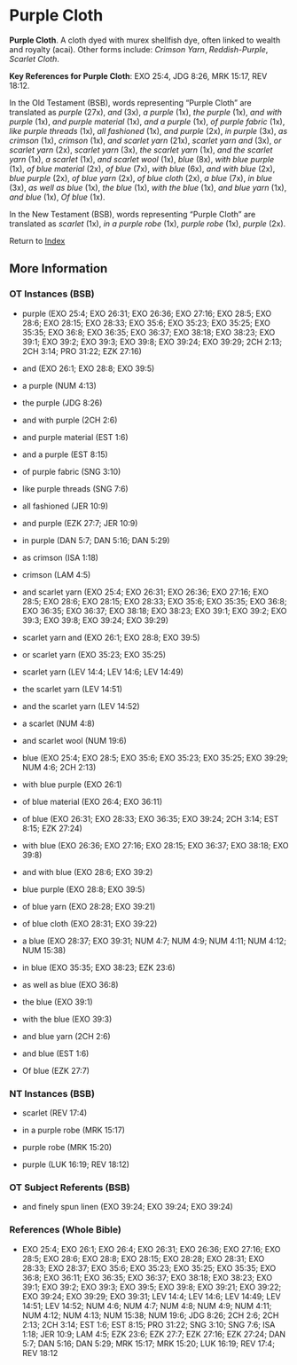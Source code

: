 # Purple Cloth
**Purple Cloth**. 
A cloth dyed with murex shellfish dye, often linked to wealth and royalty (acai). 
Other forms include: 
*Crimson Yarn*, *Reddish-Purple*, *Scarlet Cloth*. 


**Key References for Purple Cloth**: 
EXO 25:4, JDG 8:26, MRK 15:17, REV 18:12. 


In the Old Testament (BSB), words representing “Purple Cloth” are translated as 
*purple* (27x), *and* (3x), *a purple* (1x), *the purple* (1x), *and with purple* (1x), *and purple material* (1x), *and a purple* (1x), *of purple fabric* (1x), *like purple threads* (1x), *all fashioned* (1x), *and purple* (2x), *in purple* (3x), *as crimson* (1x), *crimson* (1x), *and scarlet yarn* (21x), *scarlet yarn and* (3x), *or scarlet yarn* (2x), *scarlet yarn* (3x), *the scarlet yarn* (1x), *and the scarlet yarn* (1x), *a scarlet* (1x), *and scarlet wool* (1x), *blue* (8x), *with blue purple* (1x), *of blue material* (2x), *of blue* (7x), *with blue* (6x), *and with blue* (2x), *blue purple* (2x), *of blue yarn* (2x), *of blue cloth* (2x), *a blue* (7x), *in blue* (3x), *as well as blue* (1x), *the blue* (1x), *with the blue* (1x), *and blue yarn* (1x), *and blue* (1x), *Of blue* (1x). 


In the New Testament (BSB), words representing “Purple Cloth” are translated as 
*scarlet* (1x), *in a purple robe* (1x), *purple robe* (1x), *purple* (2x). 


Return to [Index](00-Index.md)

## More Information

### OT Instances (BSB)

* purple (EXO 25:4; EXO 26:31; EXO 26:36; EXO 27:16; EXO 28:5; EXO 28:6; EXO 28:15; EXO 28:33; EXO 35:6; EXO 35:23; EXO 35:25; EXO 35:35; EXO 36:8; EXO 36:35; EXO 36:37; EXO 38:18; EXO 38:23; EXO 39:1; EXO 39:2; EXO 39:3; EXO 39:8; EXO 39:24; EXO 39:29; 2CH 2:13; 2CH 3:14; PRO 31:22; EZK 27:16)

* and (EXO 26:1; EXO 28:8; EXO 39:5)

* a purple (NUM 4:13)

* the purple (JDG 8:26)

* and with purple (2CH 2:6)

* and purple material (EST 1:6)

* and a purple (EST 8:15)

* of purple fabric (SNG 3:10)

* like purple threads (SNG 7:6)

* all fashioned (JER 10:9)

* and purple (EZK 27:7; JER 10:9)

* in purple (DAN 5:7; DAN 5:16; DAN 5:29)

* as crimson (ISA 1:18)

* crimson (LAM 4:5)

* and scarlet yarn (EXO 25:4; EXO 26:31; EXO 26:36; EXO 27:16; EXO 28:5; EXO 28:6; EXO 28:15; EXO 28:33; EXO 35:6; EXO 35:35; EXO 36:8; EXO 36:35; EXO 36:37; EXO 38:18; EXO 38:23; EXO 39:1; EXO 39:2; EXO 39:3; EXO 39:8; EXO 39:24; EXO 39:29)

* scarlet yarn and (EXO 26:1; EXO 28:8; EXO 39:5)

* or scarlet yarn (EXO 35:23; EXO 35:25)

* scarlet yarn (LEV 14:4; LEV 14:6; LEV 14:49)

* the scarlet yarn (LEV 14:51)

* and the scarlet yarn (LEV 14:52)

* a scarlet (NUM 4:8)

* and scarlet wool (NUM 19:6)

* blue (EXO 25:4; EXO 28:5; EXO 35:6; EXO 35:23; EXO 35:25; EXO 39:29; NUM 4:6; 2CH 2:13)

* with blue purple (EXO 26:1)

* of blue material (EXO 26:4; EXO 36:11)

* of blue (EXO 26:31; EXO 28:33; EXO 36:35; EXO 39:24; 2CH 3:14; EST 8:15; EZK 27:24)

* with blue (EXO 26:36; EXO 27:16; EXO 28:15; EXO 36:37; EXO 38:18; EXO 39:8)

* and with blue (EXO 28:6; EXO 39:2)

* blue purple (EXO 28:8; EXO 39:5)

* of blue yarn (EXO 28:28; EXO 39:21)

* of blue cloth (EXO 28:31; EXO 39:22)

* a blue (EXO 28:37; EXO 39:31; NUM 4:7; NUM 4:9; NUM 4:11; NUM 4:12; NUM 15:38)

* in blue (EXO 35:35; EXO 38:23; EZK 23:6)

* as well as blue (EXO 36:8)

* the blue (EXO 39:1)

* with the blue (EXO 39:3)

* and blue yarn (2CH 2:6)

* and blue (EST 1:6)

* Of blue (EZK 27:7)



### NT Instances (BSB)

* scarlet (REV 17:4)

* in a purple robe (MRK 15:17)

* purple robe (MRK 15:20)

* purple (LUK 16:19; REV 18:12)



### OT Subject Referents (BSB)

* and finely spun linen (EXO 39:24; EXO 39:24; EXO 39:24)



### References (Whole Bible)

* EXO 25:4; EXO 26:1; EXO 26:4; EXO 26:31; EXO 26:36; EXO 27:16; EXO 28:5; EXO 28:6; EXO 28:8; EXO 28:15; EXO 28:28; EXO 28:31; EXO 28:33; EXO 28:37; EXO 35:6; EXO 35:23; EXO 35:25; EXO 35:35; EXO 36:8; EXO 36:11; EXO 36:35; EXO 36:37; EXO 38:18; EXO 38:23; EXO 39:1; EXO 39:2; EXO 39:3; EXO 39:5; EXO 39:8; EXO 39:21; EXO 39:22; EXO 39:24; EXO 39:29; EXO 39:31; LEV 14:4; LEV 14:6; LEV 14:49; LEV 14:51; LEV 14:52; NUM 4:6; NUM 4:7; NUM 4:8; NUM 4:9; NUM 4:11; NUM 4:12; NUM 4:13; NUM 15:38; NUM 19:6; JDG 8:26; 2CH 2:6; 2CH 2:13; 2CH 3:14; EST 1:6; EST 8:15; PRO 31:22; SNG 3:10; SNG 7:6; ISA 1:18; JER 10:9; LAM 4:5; EZK 23:6; EZK 27:7; EZK 27:16; EZK 27:24; DAN 5:7; DAN 5:16; DAN 5:29; MRK 15:17; MRK 15:20; LUK 16:19; REV 17:4; REV 18:12



